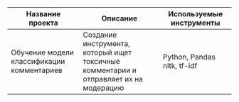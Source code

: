 | Название проекта | Описание | Используемые инструменты |
| --------------------- | ---------------------- |-----------------------------|
|Обучение модели <br>классификации комментариев|Создание инструмента, который ищет токсичные <br>комментарии и отправляет их на модерацию|Python, Pandas <br> nltk, tf-idf|
